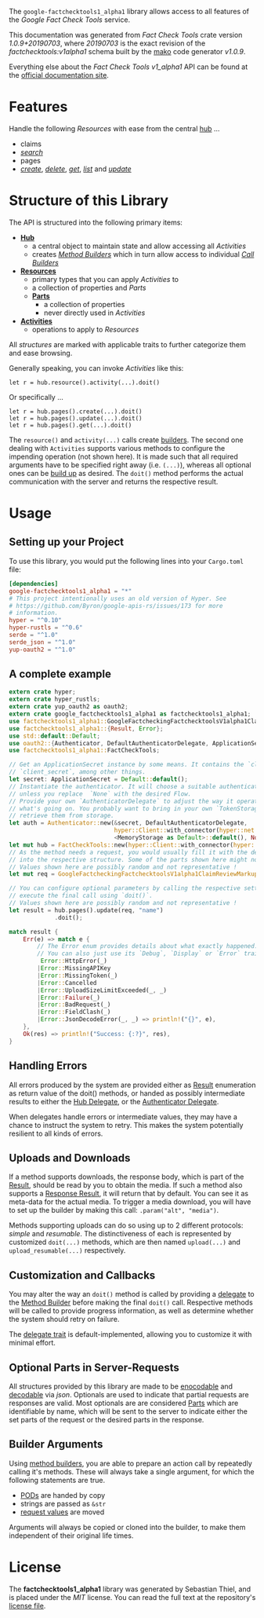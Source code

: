 <!---
DO NOT EDIT !
This file was generated automatically from 'src/mako/api/README.md.mako'
DO NOT EDIT !
-->
The `google-factchecktools1_alpha1` library allows access to all features of the *Google Fact Check Tools* service.

This documentation was generated from *Fact Check Tools* crate version *1.0.9+20190703*, where *20190703* is the exact revision of the *factchecktools:v1alpha1* schema built by the [mako](http://www.makotemplates.org/) code generator *v1.0.9*.

Everything else about the *Fact Check Tools* *v1_alpha1* API can be found at the
[official documentation site](https://developers.google.com/fact-check/tools/api/).
# Features

Handle the following *Resources* with ease from the central [hub](https://docs.rs/google-factchecktools1_alpha1/1.0.9+20190703/google_factchecktools1_alpha1/struct.FactCheckTools.html) ... 

* claims
 * [*search*](https://docs.rs/google-factchecktools1_alpha1/1.0.9+20190703/google_factchecktools1_alpha1/struct.ClaimSearchCall.html)
* pages
 * [*create*](https://docs.rs/google-factchecktools1_alpha1/1.0.9+20190703/google_factchecktools1_alpha1/struct.PageCreateCall.html), [*delete*](https://docs.rs/google-factchecktools1_alpha1/1.0.9+20190703/google_factchecktools1_alpha1/struct.PageDeleteCall.html), [*get*](https://docs.rs/google-factchecktools1_alpha1/1.0.9+20190703/google_factchecktools1_alpha1/struct.PageGetCall.html), [*list*](https://docs.rs/google-factchecktools1_alpha1/1.0.9+20190703/google_factchecktools1_alpha1/struct.PageListCall.html) and [*update*](https://docs.rs/google-factchecktools1_alpha1/1.0.9+20190703/google_factchecktools1_alpha1/struct.PageUpdateCall.html)




# Structure of this Library

The API is structured into the following primary items:

* **[Hub](https://docs.rs/google-factchecktools1_alpha1/1.0.9+20190703/google_factchecktools1_alpha1/struct.FactCheckTools.html)**
    * a central object to maintain state and allow accessing all *Activities*
    * creates [*Method Builders*](https://docs.rs/google-factchecktools1_alpha1/1.0.9+20190703/google_factchecktools1_alpha1/trait.MethodsBuilder.html) which in turn
      allow access to individual [*Call Builders*](https://docs.rs/google-factchecktools1_alpha1/1.0.9+20190703/google_factchecktools1_alpha1/trait.CallBuilder.html)
* **[Resources](https://docs.rs/google-factchecktools1_alpha1/1.0.9+20190703/google_factchecktools1_alpha1/trait.Resource.html)**
    * primary types that you can apply *Activities* to
    * a collection of properties and *Parts*
    * **[Parts](https://docs.rs/google-factchecktools1_alpha1/1.0.9+20190703/google_factchecktools1_alpha1/trait.Part.html)**
        * a collection of properties
        * never directly used in *Activities*
* **[Activities](https://docs.rs/google-factchecktools1_alpha1/1.0.9+20190703/google_factchecktools1_alpha1/trait.CallBuilder.html)**
    * operations to apply to *Resources*

All *structures* are marked with applicable traits to further categorize them and ease browsing.

Generally speaking, you can invoke *Activities* like this:

```Rust,ignore
let r = hub.resource().activity(...).doit()
```

Or specifically ...

```ignore
let r = hub.pages().create(...).doit()
let r = hub.pages().update(...).doit()
let r = hub.pages().get(...).doit()
```

The `resource()` and `activity(...)` calls create [builders][builder-pattern]. The second one dealing with `Activities` 
supports various methods to configure the impending operation (not shown here). It is made such that all required arguments have to be 
specified right away (i.e. `(...)`), whereas all optional ones can be [build up][builder-pattern] as desired.
The `doit()` method performs the actual communication with the server and returns the respective result.

# Usage

## Setting up your Project

To use this library, you would put the following lines into your `Cargo.toml` file:

```toml
[dependencies]
google-factchecktools1_alpha1 = "*"
# This project intentionally uses an old version of Hyper. See
# https://github.com/Byron/google-apis-rs/issues/173 for more
# information.
hyper = "^0.10"
hyper-rustls = "^0.6"
serde = "^1.0"
serde_json = "^1.0"
yup-oauth2 = "^1.0"
```

## A complete example

```Rust
extern crate hyper;
extern crate hyper_rustls;
extern crate yup_oauth2 as oauth2;
extern crate google_factchecktools1_alpha1 as factchecktools1_alpha1;
use factchecktools1_alpha1::GoogleFactcheckingFactchecktoolsV1alpha1ClaimReviewMarkupPage;
use factchecktools1_alpha1::{Result, Error};
use std::default::Default;
use oauth2::{Authenticator, DefaultAuthenticatorDelegate, ApplicationSecret, MemoryStorage};
use factchecktools1_alpha1::FactCheckTools;

// Get an ApplicationSecret instance by some means. It contains the `client_id` and 
// `client_secret`, among other things.
let secret: ApplicationSecret = Default::default();
// Instantiate the authenticator. It will choose a suitable authentication flow for you, 
// unless you replace  `None` with the desired Flow.
// Provide your own `AuthenticatorDelegate` to adjust the way it operates and get feedback about 
// what's going on. You probably want to bring in your own `TokenStorage` to persist tokens and
// retrieve them from storage.
let auth = Authenticator::new(&secret, DefaultAuthenticatorDelegate,
                              hyper::Client::with_connector(hyper::net::HttpsConnector::new(hyper_rustls::TlsClient::new())),
                              <MemoryStorage as Default>::default(), None);
let mut hub = FactCheckTools::new(hyper::Client::with_connector(hyper::net::HttpsConnector::new(hyper_rustls::TlsClient::new())), auth);
// As the method needs a request, you would usually fill it with the desired information
// into the respective structure. Some of the parts shown here might not be applicable !
// Values shown here are possibly random and not representative !
let mut req = GoogleFactcheckingFactchecktoolsV1alpha1ClaimReviewMarkupPage::default();

// You can configure optional parameters by calling the respective setters at will, and
// execute the final call using `doit()`.
// Values shown here are possibly random and not representative !
let result = hub.pages().update(req, "name")
             .doit();

match result {
    Err(e) => match e {
        // The Error enum provides details about what exactly happened.
        // You can also just use its `Debug`, `Display` or `Error` traits
         Error::HttpError(_)
        |Error::MissingAPIKey
        |Error::MissingToken(_)
        |Error::Cancelled
        |Error::UploadSizeLimitExceeded(_, _)
        |Error::Failure(_)
        |Error::BadRequest(_)
        |Error::FieldClash(_)
        |Error::JsonDecodeError(_, _) => println!("{}", e),
    },
    Ok(res) => println!("Success: {:?}", res),
}

```
## Handling Errors

All errors produced by the system are provided either as [Result](https://docs.rs/google-factchecktools1_alpha1/1.0.9+20190703/google_factchecktools1_alpha1/enum.Result.html) enumeration as return value of 
the doit() methods, or handed as possibly intermediate results to either the 
[Hub Delegate](https://docs.rs/google-factchecktools1_alpha1/1.0.9+20190703/google_factchecktools1_alpha1/trait.Delegate.html), or the [Authenticator Delegate](https://docs.rs/yup-oauth2/*/yup_oauth2/trait.AuthenticatorDelegate.html).

When delegates handle errors or intermediate values, they may have a chance to instruct the system to retry. This 
makes the system potentially resilient to all kinds of errors.

## Uploads and Downloads
If a method supports downloads, the response body, which is part of the [Result](https://docs.rs/google-factchecktools1_alpha1/1.0.9+20190703/google_factchecktools1_alpha1/enum.Result.html), should be
read by you to obtain the media.
If such a method also supports a [Response Result](https://docs.rs/google-factchecktools1_alpha1/1.0.9+20190703/google_factchecktools1_alpha1/trait.ResponseResult.html), it will return that by default.
You can see it as meta-data for the actual media. To trigger a media download, you will have to set up the builder by making
this call: `.param("alt", "media")`.

Methods supporting uploads can do so using up to 2 different protocols: 
*simple* and *resumable*. The distinctiveness of each is represented by customized 
`doit(...)` methods, which are then named `upload(...)` and `upload_resumable(...)` respectively.

## Customization and Callbacks

You may alter the way an `doit()` method is called by providing a [delegate](https://docs.rs/google-factchecktools1_alpha1/1.0.9+20190703/google_factchecktools1_alpha1/trait.Delegate.html) to the 
[Method Builder](https://docs.rs/google-factchecktools1_alpha1/1.0.9+20190703/google_factchecktools1_alpha1/trait.CallBuilder.html) before making the final `doit()` call. 
Respective methods will be called to provide progress information, as well as determine whether the system should 
retry on failure.

The [delegate trait](https://docs.rs/google-factchecktools1_alpha1/1.0.9+20190703/google_factchecktools1_alpha1/trait.Delegate.html) is default-implemented, allowing you to customize it with minimal effort.

## Optional Parts in Server-Requests

All structures provided by this library are made to be [enocodable](https://docs.rs/google-factchecktools1_alpha1/1.0.9+20190703/google_factchecktools1_alpha1/trait.RequestValue.html) and 
[decodable](https://docs.rs/google-factchecktools1_alpha1/1.0.9+20190703/google_factchecktools1_alpha1/trait.ResponseResult.html) via *json*. Optionals are used to indicate that partial requests are responses 
are valid.
Most optionals are are considered [Parts](https://docs.rs/google-factchecktools1_alpha1/1.0.9+20190703/google_factchecktools1_alpha1/trait.Part.html) which are identifiable by name, which will be sent to 
the server to indicate either the set parts of the request or the desired parts in the response.

## Builder Arguments

Using [method builders](https://docs.rs/google-factchecktools1_alpha1/1.0.9+20190703/google_factchecktools1_alpha1/trait.CallBuilder.html), you are able to prepare an action call by repeatedly calling it's methods.
These will always take a single argument, for which the following statements are true.

* [PODs][wiki-pod] are handed by copy
* strings are passed as `&str`
* [request values](https://docs.rs/google-factchecktools1_alpha1/1.0.9+20190703/google_factchecktools1_alpha1/trait.RequestValue.html) are moved

Arguments will always be copied or cloned into the builder, to make them independent of their original life times.

[wiki-pod]: http://en.wikipedia.org/wiki/Plain_old_data_structure
[builder-pattern]: http://en.wikipedia.org/wiki/Builder_pattern
[google-go-api]: https://github.com/google/google-api-go-client

# License
The **factchecktools1_alpha1** library was generated by Sebastian Thiel, and is placed 
under the *MIT* license.
You can read the full text at the repository's [license file][repo-license].

[repo-license]: https://github.com/Byron/google-apis-rsblob/master/LICENSE.md
